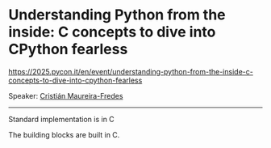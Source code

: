 # Understanding Python from the inside: C concepts to dive into CPython fearless

https://2025.pycon.it/en/event/understanding-python-from-the-inside-c-concepts-to-dive-into-cpython-fearless

Speaker: [Cristián Maureira-Fredes](https://www.linkedin.com/in/cmaureir/)

---

Standard implementation is in C

The building blocks are built in C.

